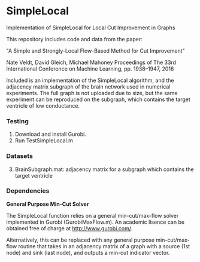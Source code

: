 # SimpleLocal
Implementation of SimpleLocal for Local Cut Improvement in Graphs

This repository includes code and data from the paper:

"A Simple and Strongly-Local Flow-Based Method for Cut Improvement"
 
Nate Veldt, David Gleich, Michael Mahoney 
Proceedings of The 33rd International Conference on Machine Learning, pp. 1938–1947, 2016

Included is an implementation of the SimpleLocal algorithm, and the adjacency matrix subgraph of the brain network used in numerical experiments. The full graph is not uploaded due to size, but the same experiment can be reproduced on the subgraph, which contains the target ventricle of low conductance.

### Testing

1. Download and install Gurobi.
2. Run TestSimpleLocal.m

### Datasets

3. BrainSubgraph.mat: adjacency matrix for a subgraph which contains the target ventricle

### Dependencies

**General Purpose Min-Cut Solver**

The SimpleLocal function relies on a general min-cut/max-flow solver implemented in Gurobi (GurobiMaxFlow.m). An academic lisence can be obtained free of charge at http://www.gurobi.com/.

Alternatively, this can be replaced with any general purpose min-cut/max-flow routine that takes in an adjacency matrix of a graph with a source (1st node) and sink (last node), and outputs a min-cut indicator vector.